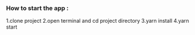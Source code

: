 ### How to start the app :

1.clone project
2.open terminal and cd project directory
3.yarn install
4.yarn start
